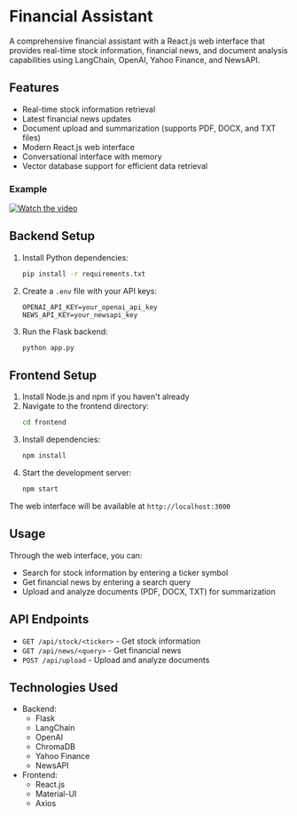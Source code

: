 # Financial Assistant

A comprehensive financial assistant with a React.js web interface that provides real-time stock information, financial news, and document analysis capabilities using LangChain, OpenAI, Yahoo Finance, and NewsAPI.

## Features
- Real-time stock information retrieval
- Latest financial news updates
- Document upload and summarization (supports PDF, DOCX, and TXT files)
- Modern React.js web interface
- Conversational interface with memory
- Vector database support for efficient data retrieval

### Example
[![Watch the video](http://img.youtube.com/vi/1NgxCZrwmW4/0.jpg)](https://youtu.be/1NgxCZrwmW4)



## Backend Setup
1. Install Python dependencies:
   ```bash
   pip install -r requirements.txt
   ```

2. Create a `.env` file with your API keys:
   ```
   OPENAI_API_KEY=your_openai_api_key
   NEWS_API_KEY=your_newsapi_key
   ```

3. Run the Flask backend:
   ```bash
   python app.py
   ```

## Frontend Setup
1. Install Node.js and npm if you haven't already
2. Navigate to the frontend directory:
   ```bash
   cd frontend
   ```
3. Install dependencies:
   ```bash
   npm install
   ```
4. Start the development server:
   ```bash
   npm start
   ```

The web interface will be available at `http://localhost:3000`

## Usage
Through the web interface, you can:
- Search for stock information by entering a ticker symbol
- Get financial news by entering a search query
- Upload and analyze documents (PDF, DOCX, TXT) for summarization

## API Endpoints
- `GET /api/stock/<ticker>` - Get stock information
- `GET /api/news/<query>` - Get financial news
- `POST /api/upload` - Upload and analyze documents

## Technologies Used
- Backend:
  - Flask
  - LangChain
  - OpenAI
  - ChromaDB
  - Yahoo Finance
  - NewsAPI
- Frontend:
  - React.js
  - Material-UI
  - Axios
